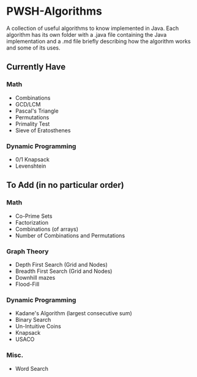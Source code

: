 # PWSH-Algorithms

A collection of useful algorithms to know implemented in Java. Each algorithm has its own folder with a .java file containing the Java implementation and a .md file briefly describing how the algorithm works and some of its uses.

## Currently Have
### Math
* Combinations
* GCD/LCM
* Pascal's Triangle
* Permutations
* Primality Test
* Sieve of Eratosthenes

### Dynamic Programming
* 0/1 Knapsack
* Levenshtein

## To Add (in no particular order)
### Math
* Co-Prime Sets
* Factorization
* Combinations (of arrays)
* Number of Combinations and Permutations

### Graph Theory
* Depth First Search (Grid and Nodes)
* Breadth First Search (Grid and Nodes)
* Downhill mazes 
* Flood-Fill

### Dynamic Programming
* Kadane's Algorithm (largest consecutive sum)
* Binary Search
* Un-Intuitive Coins
* Knapsack
* USACO

### Misc. 
* Word Search

